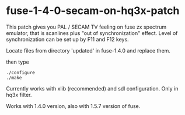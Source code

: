 # fuse-1-4-0-secam-on-hq3x-patch

This patch gives you PAL / SECAM TV feeling on fuse zx spectrum emulator,
that is scanlines plus "out of synchronization" effect. 
Level of synchronization can be set up by F11 and F12 keys.

Locate files from directory 'updated' in fuse-1.4.0 and replace them.

then type

    ./configure
    ./make
   
Currently works with xlib (recommended) and sdl configuration.
Only in hq3x filter.

Works with 1.4.0 version, also with 1.5.7 version of fuse.
